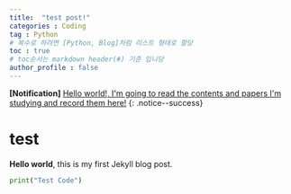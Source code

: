 ```yaml
---
title:  "test post!"
categories : Coding
tag : Python
# 복수로 하려면 [Python, Blog]처럼 리스트 형태로 할당
toc : true
# toc순서는 markdown header(#) 기준 입니당
author_profile : false
---
```


**[Notification]** <u>Hello world!, I'm going to read the contents and papers I'm studying and record them here!</u>
{: .notice--success}

# test

**Hello world**, this is my first Jekyll blog post.

```python
print("Test Code")
```